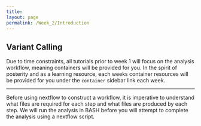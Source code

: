 ```yaml
---
title:
layout: page
permalink: /Week_2/Introduction
---
```


## Variant Calling

Due to time constraints, all tutorials prior to week 1 will focus on the analysis workflow, meaning containers will be provided for you. In the spirit of posterity and as a learning resource, each weeks container resources will be provided for you under the `container` sidebar link each week.

***

Before using nextflow to construct a workflow, it is imperative to understand what files are required for each step and what files are produced by each step. We will run the analysis in BASH before you will attempt to complete the analysis using a nextflow script.
